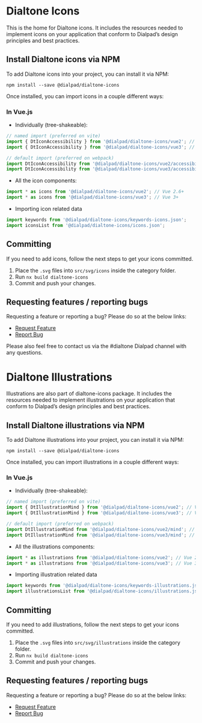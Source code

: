 # Dialtone Icons

This is the home for Dialtone icons. It includes the resources needed to implement icons on your application that conform to Dialpad’s design principles and best practices.

## Install Dialtone icons via NPM

To add Dialtone icons into your project, you can install it via NPM:

```shell
npm install --save @dialpad/dialtone-icons
```

Once installed, you can import icons in a couple different ways:

### In Vue.js

- Individually (tree-shakeable):

```js
// named import (preferred on vite)
import { DtIconAccessibility } from '@dialpad/dialtone-icons/vue2'; // Vue 2.6+
import { DtIconAccessibility } from '@dialpad/dialtone-icons/vue3'; // Vue 3+

// default import (preferred on webpack)
import DtIconAccessibility from '@dialpad/dialtone-icons/vue2/accessibility'; // Vue 2.6+
import DtIconAccessibility from '@dialpad/dialtone-icons/vue3/accessibility'; // Vue 3+
```

- All the icon components:

```js
import * as icons from '@dialpad/dialtone-icons/vue2'; // Vue 2.6+
import * as icons from '@dialpad/dialtone-icons/vue3'; // Vue 3+
```

- Importing icon related data

```js
import keywords from '@dialpad/dialtone-icons/keywords-icons.json';
import iconsList from '@dialpad/dialtone-icons/icons.json';
```

## Committing

If you need to add icons, follow the next steps to get your icons committed.

1. Place the `.svg` files into `src/svg/icons` inside the category folder.
2. Run `nx build dialtone-icons`
3. Commit and push your changes.

## Requesting features / reporting bugs

Requesting a feature or reporting a bug? Please do so at the below links:

- [Request Feature](https://dialpad.atlassian.net/secure/CreateIssue.jspa?issuetype=10975&pid=12508)
- [Report Bug](https://dialpad.atlassian.net/secure/CreateIssue.jspa?issuetype=1&pid=12508)

Please also feel free to contact us via the #dialtone Dialpad channel with any questions.

# Dialtone Illustrations
Illustrations are also part of dialtone-icons package.
It includes the resources needed to implement illustrations on your application that conform to Dialpad’s design principles and best practices.

## Install Dialtone illustrations via NPM

To add Dialtone illustrations into your project, you can install it via NPM:

```shell
npm install --save @dialpad/dialtone-icons
```

Once installed, you can import illustrations in a couple different ways:

### In Vue.js

- Individually (tree-shakeable):

```js
// named import (preferred on vite)
import { DtIllustrationMind } from '@dialpad/dialtone-icons/vue2'; // Vue 2.6+
import { DtIllustrationMind } from '@dialpad/dialtone-icons/vue3'; // Vue 3+

// default import (preferred on webpack)
import DtIllustrationMind from '@dialpad/dialtone-icons/vue2/mind'; // Vue 2.6+
import DtIllustrationMind from '@dialpad/dialtone-icons/vue3/mind'; // Vue 3+
```

- All the illustrations components:

```js
import * as illustrations from '@dialpad/dialtone-icons/vue2'; // Vue 2.6+
import * as illustrations from '@dialpad/dialtone-icons/vue3'; // Vue 3+
```

- Importing illustration related data

```js
import keywords from '@dialpad/dialtone-icons/keywords-illustrations.json';
import illustrationsList from '@dialpad/dialtone-icons/illustrations.json';
```

## Committing

If you need to add illustrations, follow the next steps to get your icons committed.

1. Place the `.svg` files into `src/svg/illustrations` inside the category folder.
2. Run `nx build dialtone-icons`
3. Commit and push your changes.

## Requesting features / reporting bugs

Requesting a feature or reporting a bug? Please do so at the below links:

- [Request Feature](https://dialpad.atlassian.net/secure/CreateIssue.jspa?issuetype=10975&pid=12508)
- [Report Bug](https://dialpad.atlassian.net/secure/CreateIssue.jspa?issuetype=1&pid=12508)
